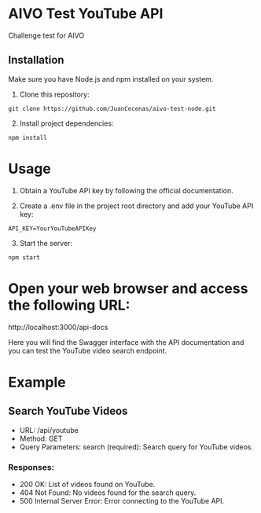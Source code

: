 # AIVO Test YouTube API

Challenge test for AIVO
## Installation

Make sure you have Node.js and npm installed on your system.

1. Clone this repository:

  ```shell
  git clone https://github.com/JuanCecenas/aivo-test-node.git
  ```

2. Install project dependencies: 

  ```shell
  npm install
  ```

# Usage

1. Obtain a YouTube API key by following the official documentation.

2. Create a .env file in the project root directory and add your YouTube API key:
  
  ```shell
  API_KEY=YourYouTubeAPIKey
  ```

3. Start the server:

  ```shell
  npm start
  ```

# Open your web browser and access the following URL:


http://localhost:3000/api-docs


Here you will find the Swagger interface with the API documentation and you can test the YouTube video search endpoint.

# Example

## Search YouTube Videos

* URL: /api/youtube
* Method: GET
* Query Parameters: search (required): Search query for YouTube videos.

### Responses:
* 200 OK: List of videos found on YouTube.
* 404 Not Found: No videos found for the search query.
* 500 Internal Server Error: Error connecting to the YouTube API.